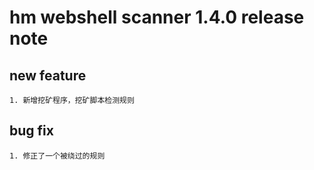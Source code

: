 ﻿# hm webshell scanner 1.4.0 release note

## new feature

    1. 新增挖矿程序，挖矿脚本检测规则

## bug fix

    1. 修正了一个被绕过的规则

	
